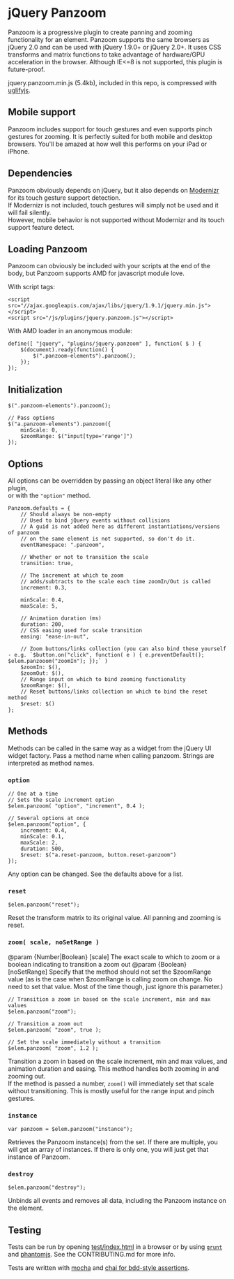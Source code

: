# jQuery Panzoom

Panzoom is a progressive plugin to create panning and zooming functionality for an element. Panzoom supports the same browsers as jQuery 2.0 and can be used with jQuery 1.9.0+ or jQuery 2.0+.
It uses CSS transforms and matrix functions to take advantage of hardware/GPU acceleration in the browser. Although IE<=8 is not supported, this plugin is future-proof.

jquery.panzoom.min.js (5.4kb), included in this repo, is compressed with [uglifyjs](https://github.com/mishoo/UglifyJS).

## Mobile support

Panzoom includes support for touch gestures and even supports pinch gestures for zooming. It is perfectly suited for both mobile and desktop browsers. You'll be amazed at how well this performs on your iPad or iPhone.

## Dependencies

Panzoom obviously depends on jQuery, but it also depends on [Modernizr](http://modernizr.com/) for its touch gesture support detection.<br>
If Modernizr is not included, touch gestures will simply not be used and it will fail silently.<br>
However, mobile behavior is not supported without Modernizr and its touch support feature detect.

## Loading Panzoom
Panzoom can obviously be included with your scripts at the end of the body, but Panzoom supports AMD for javascript module love.

With script tags:

    <script src="//ajax.googleapis.com/ajax/libs/jquery/1.9.1/jquery.min.js"></script>
    <script src="/js/plugins/jquery.panzoom.js"></script>

With AMD loader in an anonymous module:

    define([ "jquery", "plugins/jquery.panzoom" ], function( $ ) {
        $(document).ready(function() {
            $(".panzoom-elements").panzoom();
        });
    });

## Initialization

    $(".panzoom-elements").panzoom();

    // Pass options
    $("a.panzoom-elements").panzoom({
        minScale: 0,
        $zoomRange: $("input[type='range']")
    });

## Options

All options can be overridden by passing an object literal like any other plugin,<br>
or with the `"option"` method.<br>

    Panzoom.defaults = {
        // Should always be non-empty
        // Used to bind jQuery events without collisions
        // A guid is not added here as different instantiations/versions of panzoom
        // on the same element is not supported, so don't do it.
        eventNamespace: ".panzoom",

        // Whether or not to transition the scale
        transition: true,

        // The increment at which to zoom
        // adds/subtracts to the scale each time zoomIn/Out is called
        increment: 0.3,

        minScale: 0.4,
        maxScale: 5,

        // Animation duration (ms)
        duration: 200,
        // CSS easing used for scale transition
        easing: "ease-in-out",

        // Zoom buttons/links collection (you can also bind these yourself - e.g. `$button.on("click", function( e ) { e.preventDefault(); $elem.panzooom("zoomIn"); });` )
        $zoomIn: $(),
        $zoomOut: $(),
        // Range input on which to bind zooming functionality
        $zoomRange: $(),
        // Reset buttons/links collection on which to bind the reset method
        $reset: $()
    };

## Methods

Methods can be called in the same way as a widget from the jQuery UI widget factory. Pass a method name when calling panzoom. Strings are interpreted as method names.

### `option`

    // One at a time
    // Sets the scale increment option
    $elem.panzoom( "option", "increment", 0.4 );

    // Several options at once
    $elem.panzoom("option", {
        increment: 0.4,
        minScale: 0.1,
        maxScale: 2,
        duration: 500,
        $reset: $("a.reset-panzoom, button.reset-panzoom")
    });

Any option can be changed. See the defaults above for a list.

### `reset`

    $elem.panzoom("reset");

Reset the transform matrix to its original value. All panning and zooming is reset.

### `zoom( scale, noSetRange )`

@param {Number|Boolean} [scale] The exact scale to which to zoom or a boolean indicating to transition a zoom out
@param {Boolean} [noSetRange] Specify that the method should not set the $zoomRange value (as is the case when $zoomRange is calling zoom on change. No need to set that value. Most of the time though, just ignore this parameter.)


    // Transition a zoom in based on the scale increment, min and max values
    $elem.panzoom("zoom");

    // Transition a zoom out
    $elem.panzoom( "zoom", true );

    // Set the scale immediately without a transition
    $elem.panzoom( "zoom", 1.2 );

Transition a zoom in based on the scale increment, min and max values, and animation duration and easing. This method handles both zooming in and zooming out.<br>
If the method is passed a number, `zoom()` will immediately set that scale without transitioning. This is mostly useful for the range input and pinch gestures.

### `instance`

    var panzoom = $elem.panzoom("instance");

Retrieves the Panzoom instance(s) from the set. If there are multiple, you will get an array of instances. If there is only one, you will just get that instance of Panzoom.

### `destroy`

    $elem.panzoom("destroy");

Unbinds all events and removes all data, including the Panzoom instance on the element.

## Testing

Tests can be run by opening [test/index.html](http://timmywil.github.com/jquery.panzoom/test/) in a browser or by using [`grunt`](http://gruntjs.com/) and [phantomjs](http://phantomjs.org/). See the CONTRIBUTING.md for more info.

Tests are written with [mocha](http://visionmedia.github.com/mocha/) and [chai for bdd-style assertions](http://chaijs.com/api/bdd/).
